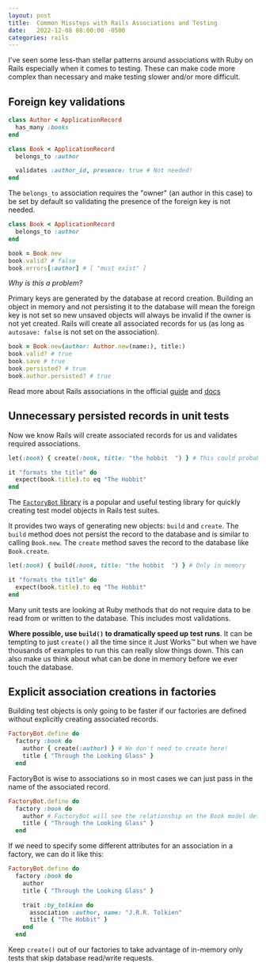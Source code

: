 ```yaml
---
layout: post
title:  Common Missteps with Rails Associations and Testing
date:   2022-12-08 08:00:00 -0500
categories: rails
---
```


I've seen some less-than stellar patterns around associations with Ruby on Rails especially when it comes to testing. These can make code more complex than necessary and make testing slower and/or more difficult.

## Foreign key validations

```rb
class Author < ApplicationRecord
  has_many :books
end

class Book < ApplicationRecord
  belongs_to :author

  validates :author_id, presence: true # Not needed!
end
```

The `belongs_to` association requires the "owner" (an author in this case) to be set by default so validating the presence of the foreign key is not needed.

```rb
class Book < ApplicationRecord
  belongs_to :author
end

book = Book.new
book.valid? # false
book.errors[:author] # [ "must exist" ]
```

_Why is this a problem?_

Primary keys are generated by the database at record creation. Building an object in memory and not persisting it to the database will mean the foreign key is not set so new unsaved objects will always be invalid if the owner is not yet created. Rails will create all associated records for us (as long as `autosave: false` is not set on the association).

```rb
book = Book.new(author: Author.new(name:), title:)
book.valid? # true
book.save # true
book.persisted? # true
book.author.persisted? # true
```

Read more about Rails associations in the official [guide](https://guides.rubyonrails.org/association_basics.html) and [docs](https://api.rubyonrails.org/v7.0/classes/ActiveRecord/Associations/ClassMethods.html)

## Unnecessary persisted records in unit tests

Now we know Rails will create associated records for us and validates required associations.

```rb
let(:book) { create(:book, title: "the hobbit  ") } # This could probably be build!

it "formats the title" do
  expect(book.title).to eq "The Hobbit"
end
```

The [`FactoryBot` library](https://github.com/thoughtbot/factory_bot/) is a popular and useful testing library for quickly creating test model objects in Rails test suites.

It provides two ways of generating new objects: `build` and `create`. The `build` method does not persist the record to the database and is similar to calling `Book.new`. The `create` method saves the record to the database like `Book.create`.

```rb
let(:book) { build(:book, title: "the hobbit  ") } # Only in memory

it "formats the title" do
  expect(book.title).to eq "The Hobbit"
end
```

Many unit tests are looking at Ruby methods that do not require data to be read from or written to the database. This includes most validations.

**Where possible, use `build()` to dramatically speed up test runs**. It can be tempting to just `create()` all the time since it Just Works&trade; but when we have thousands of examples to run this can really slow things down. This can also make us think about what can be done in memory before we ever touch the database.

## Explicit association creations in factories

Building test objects is only going to be faster if our factories are defined without explicitly creating associated records.

```rb
FactoryBot.define do
  factory :book do
    author { create(:author) } # We don't need to create here!
    title { "Through the Looking Glass" }
  end
```

FactoryBot is wise to associations so in most cases we can just pass in the name of the associated record.

```rb
FactoryBot.define do
  factory :book do
    author # FactoryBot will see the relationship on the Book model definition
    title { "Through the Looking Glass" }
  end
```

If we need to specify some different attributes for an association in a factory, we can do it like this:

```rb
FactoryBot.define do
  factory :book do
    author
    title { "Through the Looking Glass" }

    trait :by_tolkien do
      association :author, name: "J.R.R. Tolkien"
      title { "The Hobbit" }
    end
  end
```

Keep `create()` out of our factories to take advantage of in-memory only tests that skip database read/write requests.
